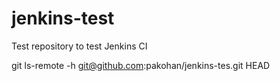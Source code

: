 jenkins-test
============

Test repository to test Jenkins CI

  git ls-remote -h git@github.com:pakohan/jenkins-tes.git HEAD
